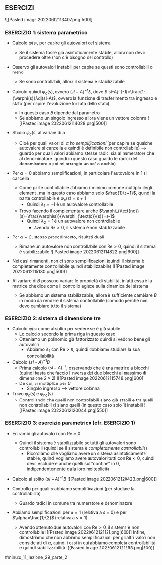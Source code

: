 ## ESERCIZI
![[Pasted image 20220612113407.png|500]]

### ESERCIZIO 1: sistema parametrico
- Calcolo $\varphi(s)$, per capire gli autovalori del sistema
	- Se il sistema fosse già asintoticamente stabile, allora non devo procedere oltre (non c'è bisogno del controllo)
- Osservo gli autovalori instabili per capire se questi sono controllabili o meno
	- Se sono controllabili, allora il sistema è stabilizzabile
- Calcolo quindi $\varphi_{c}(s)$, ovvero $(sI-A)^{-1}B$, dove $(sI-A)^{-1}=\frac{1}{\varphi(s)}Adj(sI-A)$, ovvero la funzione di trasferimento tra ingresso e stato (per capire l'evoluzione forzata dello stato)
	- In questo caso $B$ dipende dal parametro
	- Se abbiamo un singolo ingresso allora viene un vettore colonna 
![[Pasted image 20220612114028.png|500]]
- Studio $\varphi_{c}(s)$ al variare di $\alpha$
	- Cioè per quali valori di $\alpha$ ho *semplificazioni* (per capire se qualche autovalore si cancella e quindi è definibile non controllabile) --> guardo per quali valori abbiamo stesse radici sia al numeratore che al denominatore (quindi in questo caso guardo le radici del denominatore e poi mi arrangio un po' a occhio)
- Per $\alpha=0$ abbiamo semplificazioni, in particolare l'autovalore in $1$ si cancella
	- Come parte controllabile abbiamo il minimo comune multiplo degli elementi, ma in questo caso abbiamo solo $\frac{1}{s+1}$, quindi la parte controllabile è $\varphi_{c}(s)=s+1$
		- Quindi $\lambda_{1}=-1$ è un autovalore controllabile
	- Trovo facendo il complementare anche $\varphi_{\text{nc}}(s)=\frac{\varphi(s)}{\varphi_{\text{c}}(s)}=s-1$
		- Quindi $\lambda_2=1$ è un autovalore non controllabile 
			- Avendo $\text{Re}>0$, il sistema è non stabilizzabile
- Per $\alpha=2$, stesso procedimento, risultati duali
	- Rimane un autovalore non controllabile con $\text{Re}>0$, quindi il sistema è stabilizzabile
![[Pasted image 20220612114822.png|600]]
- Nei casi rimanenti, non ci sono semplificazioni (quindi il sistema è completamente controllabile quindi stabilizzabile)
![[Pasted image 20220612115130.png|500]]

- Al variare di $B$ possono variare le proprietà di stabilità, infatti essa è la matrice che dice come il controllo agisce sulla dinamica del sistema
	- Se abbiamo un sistema stabilizzabile, allora è sufficiente cambiare $B$ in modo da rendere il sistema controllabile (comodo perché non devo cambiare tutto il sistema)

### ESERCIZIO 2: sistema di dimensione tre
- Calcolo $\varphi(s)$ come al solito per vedere se è già stabile
	- Lo calcolo secondo la prima riga in questo caso
	- Otteniamo un polinomio già fattorizzato quindi si vedono bene gli autovalori
		- Abbiamo $\lambda_{1}$ con $\text{Re}>0$, quindi dobbiamo studiare la sua controllabilità
- Calcolo $(sI-A)^{-1}B$
	- Prima calcolo $(sI-A)^{-1}$, osservando che è una matrice a blocchi (quindi basta che faccio l'inversa dei due blocchi al massimo di dimensione $2 \times 2$)
![[Pasted image 20220612115748.png|600]]
	- Da cui, si moltiplica per $B$
		- Singolo ingresso --> vettore colonna
- Trovo $\varphi_{c}(s)$ e $\varphi_{\text{nc}}(s)$
	- Controllando che quelli non controllabili siano già stabili e tra quelli non controllabili ci siano quelli (in questo caso solo $1$) instabili
![[Pasted image 20220612120044.png|550]]

### ESERCIZIO 3: esercizio parametrico (cfr. ESERCIZIO 1)
- Entrambi gli autovalori con $\text{Re}\geq 0$
	- Quindi il sistema è stabilizzabile se tutti gli autovalori sono controllabili (quindi se il sistema è *completamente controllabile*)
		- Ricordiamo che vogliamo avere un sistema asintoticamente stabile, quindi vogliamo avere autovalori tutti con $\text{Re}<0$, quindi devo escludere anche quelli sul "confine" in $0$, indipendentemente dalla loro molteplicità
- Calcolo al solito $(sI-A)^{-1} B$
![[Pasted image 20220612120423.png|600]]

- Controllo per quali $\alpha$ abbiamo semplificazioni (per studiare la controllabilità)
	- Guardo radici in comune tra numeratore e denominatore
- Abbiamo semplificazioni per $\alpha=1$ (relativa a $s=0$) e per $\alpha=\frac{1}{2}$ (relativa a $s=1$)
	- Avendo ottenuto due autovalori con $\text{Re}>0$, il sistema è non controllabile
![[Pasted image 20220612121121.png|600]]
Infine, dimostriamo che non abbiamo semplificazioni per gli altri valori non considerati di $\alpha$, quindi i casi in cui abbiamo completa controllabilità e quindi stabilizzabilità
![[Pasted image 20220612121255.png|500]]

#minuto_11_lezione_29_parte_2
